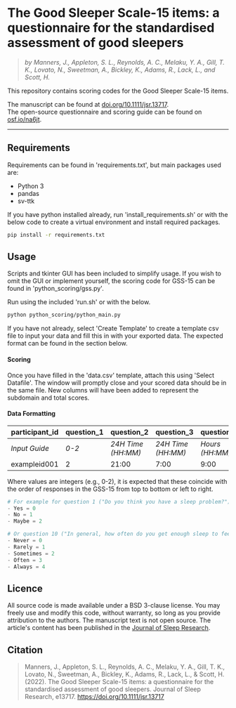 # The Good Sleeper Scale-15 items: a questionnaire for the standardised assessment of good sleepers

>*by Manners, J., Appleton, S. L., Reynolds, A. C., Melaku, Y. A., Gill, T. K., Lovato, N., Sweetman, A., Bickley, K., Adams, R., Lack, L., and Scott, H.*

This repository contains scoring codes for the Good Sleeper Scale-15 items. </br>

The manuscript can be found at [doi.org/10.1111/jsr.13717](https://doi.org/10.1111/jsr.13717). </br>
The open-source questionnaire and scoring guide can be found on [osf.io/na6jt](https://osf.io/na6jt/). </br>

---
## Requirements

Requirements can be found in 'requirements.txt', but main packages used are:
- Python 3 
- pandas
- sv-ttk

If you have python installed already, run 'install_requirements.sh' or with the below code to create a virtual environment and install required packages. 
```sh
pip install -r requirements.txt
```

## Usage

Scripts and tkinter GUI has been included to simplify usage. 
If you wish to omit the GUI or implement yourself, the scoring code for GSS-15 can be found in 'python_scoring/gss.py'.

Run using the included 'run.sh' or with the below.
```sh
python python_scoring/python_main.py
```

If you have not already, select 'Create Template' to create a template csv file to input your data and fill this in with your exported data.
The expected format can be found in the section below.

#### Scoring

Once you have filled in the 'data.csv' template, attach this using 'Select Datafile'.
The window will promptly close and your scored data should be in the same file. New columns will have been added to represent the subdomain and total scores.

#### Data Formatting

| **participant_id**       | **question_1** | **question_2**          | **question_3**          | **question_4**       | **question_5**          | **question_6**          | **question_7**       | **question_8** | **question_9** | **question_10** | **question_11** | **question_12** | **question_13** | **question_14** | **question_15** |
| ----------------- | --------- | ------------------ | ------------------ | --------------- | ------------------ | ------------------ | --------------- | --------- | --------- | ---------- | ---------- | ---------- | ---------- | ---------- | ---------- |
| _Input Guide_ | _0-2_   | _24H Time (HH:MM)_ | _24H Time (HH:MM)_ | _Hours (HH:MM)_ | _24H Time (HH:MM)_ | _24H Time (HH:MM)_ | _Hours (HH:MM)_ | _0-5_   | _0-3_   | _0-4_    | _0-3_    | _0-3_    | _0-3_    | _0-3_    | _0-3_    |
| exampleid001    | 2       | 21:00            | 7:00             | 9:00          | 22:00            | 8:00             | 8:00          | 1       | 0       | 3        | 0        | 0        | 0        | 0        | 0        |

Where values are integers (e.g., 0-2), it is expected that these coincide with the order of responses in the GSS-15 from top to bottom or left to right.

```python
# For example for question 1 ("Do you think you have a sleep problem?"):
- Yes = 0
- No = 1
- Maybe = 2
```

```python
# Or question 10 ("In general, how often do you get enough sleep to feel your best the next day?"):
- Never = 0
- Rarely = 1
- Sometimes = 2
- Often = 3
- Always = 4
```

## Licence

All source code is made available under a BSD 3-clause license. You may freely use and modify this code, without warranty, so long as you provide attribution to the authors. The manuscript text is not open source. The article's content has been published in the [Journal of Sleep Research](https://onlinelibrary.wiley.com/journal/13652869).

## Citation

> Manners, J., Appleton, S. L., Reynolds, A. C., Melaku, Y. A., Gill, T. K., Lovato, N., Sweetman, A., Bickley, K., Adams, R., Lack, L., & Scott, H. (2022). The Good Sleeper Scale-15 items: a questionnaire for the standardised assessment of good sleepers. Journal of Sleep Research, e13717. https://doi.org/10.1111/jsr.13717